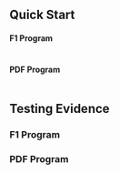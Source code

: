 ## Quick Start

#### F1 Program

```bash

```

#### PDF Program

```bash

```
## Testing Evidence
### F1 Program
### PDF Program
